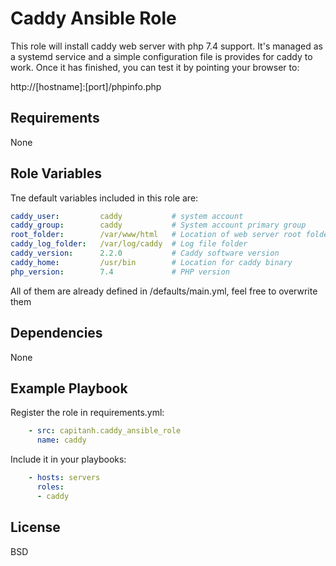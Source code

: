 Caddy Ansible Role
==================

This role will install caddy web server with php 7.4 support. It's managed as a systemd service and a simple configuration file is provides for caddy to work. Once it has finished, you can test it by pointing your browser to:

http://[hostname]:[port]/phpinfo.php


Requirements
------------
None

Role Variables
--------------
Tne default variables included in this role are:
```yaml
caddy_user:         caddy           # system account
caddy_group:        caddy           # System account primary group
root_folder:        /var/www/html   # Location of web server root folder
caddy_log_folder:   /var/log/caddy  # Log file folder
caddy_version:      2.2.0           # Caddy software version
caddy_home:         /usr/bin        # Location for caddy binary
php_version:        7.4             # PHP version
```
All of them are already defined in /defaults/main.yml, feel free to overwrite them

Dependencies
------------
None

Example Playbook
----------------
Register the role in requirements.yml:
```yaml
    - src: capitanh.caddy_ansible_role
      name: caddy
```
Include it in your playbooks:
```yaml
    - hosts: servers
      roles:
      - caddy
```
License
-------
BSD

